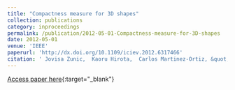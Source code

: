 ```yaml
---
title: "Compactness measure for 3D shapes"
collection: publications
category: inproceedings
permalink: /publication/2012-05-01-Compactness-measure-for-3D-shapes
date: 2012-05-01
venue: 'IEEE'
paperurl: 'http://dx.doi.org/10.1109/iciev.2012.6317466'
citation: ' Jovisa Zunic,  Kaoru Hirota,  Carlos Martinez-Ortiz, &quot;Compactness measure for 3D shapes.&quot; IEEE, 2012.'
---
```

[Access paper here](http://dx.doi.org/10.1109/iciev.2012.6317466){:target="_blank"}
